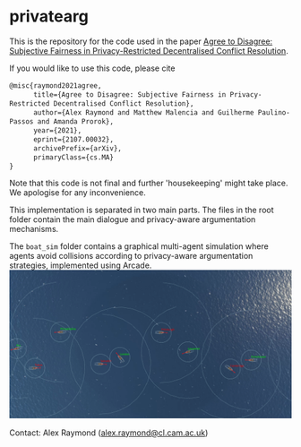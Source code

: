 # privatearg

This is the repository for the code used in the paper [Agree to Disagree: Subjective Fairness in Privacy-Restricted Decentralised Conflict Resolution](https://arxiv.org/abs/2107.00032).



If you would like to use this code, please cite
```buildoutcfg
@misc{raymond2021agree,
      title={Agree to Disagree: Subjective Fairness in Privacy-Restricted Decentralised Conflict Resolution}, 
      author={Alex Raymond and Matthew Malencia and Guilherme Paulino-Passos and Amanda Prorok},
      year={2021},
      eprint={2107.00032},
      archivePrefix={arXiv},
      primaryClass={cs.MA}
}
```

Note that this code is not final and further 'housekeeping' might take place. We apologise for any inconvenience.

This implementation is separated in two main parts. The files in the root folder contain the main
dialogue and privacy-aware argumentation mechanisms.

The `boat_sim` folder contains a graphical multi-agent simulation
where agents avoid collisions according to privacy-aware argumentation strategies, implemented using Arcade.
![Example screenshot](boat_sim/screenshot5.png)

Contact: Alex Raymond (alex.raymond@cl.cam.ac.uk)

